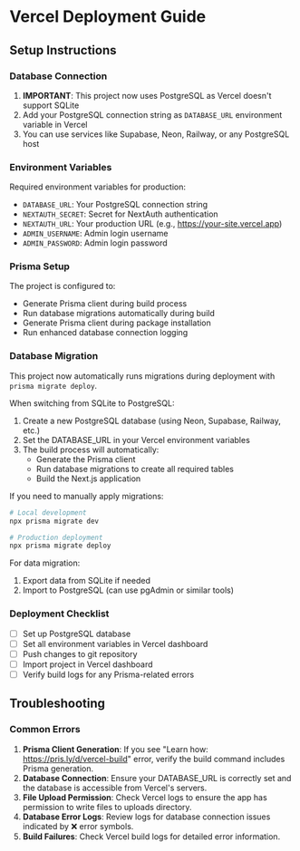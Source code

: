# Vercel Deployment Guide

## Setup Instructions

### Database Connection
1. **IMPORTANT**: This project now uses PostgreSQL as Vercel doesn't support SQLite
2. Add your PostgreSQL connection string as `DATABASE_URL` environment variable in Vercel
3. You can use services like Supabase, Neon, Railway, or any PostgreSQL host

### Environment Variables
Required environment variables for production:
- `DATABASE_URL`: Your PostgreSQL connection string
- `NEXTAUTH_SECRET`: Secret for NextAuth authentication
- `NEXTAUTH_URL`: Your production URL (e.g., https://your-site.vercel.app)
- `ADMIN_USERNAME`: Admin login username
- `ADMIN_PASSWORD`: Admin login password

### Prisma Setup
The project is configured to:
- Generate Prisma client during build process
- Run database migrations automatically during build
- Generate Prisma client during package installation
- Run enhanced database connection logging

### Database Migration
This project now automatically runs migrations during deployment with `prisma migrate deploy`.

When switching from SQLite to PostgreSQL:
1. Create a new PostgreSQL database (using Neon, Supabase, Railway, etc.)
2. Set the DATABASE_URL in your Vercel environment variables
3. The build process will automatically:
   - Generate the Prisma client
   - Run database migrations to create all required tables
   - Build the Next.js application

If you need to manually apply migrations:
```bash
# Local development
npx prisma migrate dev

# Production deployment
npx prisma migrate deploy
```

For data migration:
1. Export data from SQLite if needed
2. Import to PostgreSQL (can use pgAdmin or similar tools)

### Deployment Checklist
- [ ] Set up PostgreSQL database
- [ ] Set all environment variables in Vercel dashboard
- [ ] Push changes to git repository
- [ ] Import project in Vercel dashboard
- [ ] Verify build logs for any Prisma-related errors

## Troubleshooting

### Common Errors
1. **Prisma Client Generation**: If you see "Learn how: https://pris.ly/d/vercel-build" error, verify the build command includes Prisma generation.
2. **Database Connection**: Ensure your DATABASE_URL is correctly set and the database is accessible from Vercel's servers.
3. **File Upload Permission**: Check Vercel logs to ensure the app has permission to write files to uploads directory.
4. **Database Error Logs**: Review logs for database connection issues indicated by ❌ error symbols.
5. **Build Failures**: Check Vercel build logs for detailed error information.